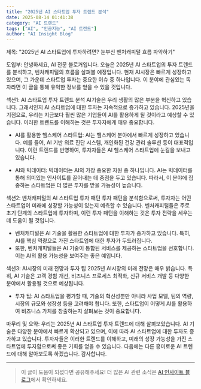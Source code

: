 ```yaml
---
title: "2025년 AI 스타트업 투자 트렌드 분석"
date: 2025-08-14 01:41:38
category: "AI 트렌드"
tags: ["AI", "인공지능", "AI 트렌드"]
author: "AI Insight Blog"
---
```


제목: "2025년 AI 스타트업에 투자하려면? 눈부신 벤처캐피털 흐름 파악하기"

도입부: 
안녕하세요, AI 전문 블로거입니다. 오늘은 2025년 AI 스타트업의 투자 트렌드를 분석하고, 벤처캐피털의 흐름을 살펴볼 예정입니다. 현재 AI시장은 빠르게 성장하고 있으며, 그 가운데 스타트업 투자는 중요한 이슈 중 하나입니다. 이 분야에 관심있는 독자라면 이 글을 통해 유익한 정보를 얻을 수 있을 것입니다. 

섹션1: AI 스타트업 투자 트렌드 분석
AI기술은 우리 생활의 많은 부분을 혁신하고 있습니다. 그래서인지 AI 스타트업에 대한 투자는 지속적으로 증가하고 있습니다. 2025년을 기점으로, 우리는 지금보다 훨씬 많은 기업들이 AI를 활용하게 될 것이라고 예상할 수 있습니다. 이러한 트렌드를 이해하는 것은 투자자에게 매우 중요합니다. 

- AI를 활용한 헬스케어 스타트업: AI는 헬스케어 분야에서 빠르게 성장하고 있습니다. 예를 들어, AI 기반 의료 진단 시스템, 개인화된 건강 관리 솔루션 등이 대표적입니다. 이런 트렌드를 반영하여, 투자자들은 AI 헬스케어 스타트업에 눈길을 보내고 있습니다.

- AI와 빅데이터: 빅데이터는 AI의 가장 중요한 자원 중 하나입니다. AI는 빅데이터를 통해 의미있는 인사이트를 끌어내는 데 중점을 두고 있습니다. 따라서, 이 분야에 집중하는 스타트업은 더 많은 투자를 받을 가능성이 높습니다.

섹션2: 벤처캐피털의 AI 스타트업 투자 패턴
투자 패턴을 분석함으로써, 투자자는 어떤 스타트업이 미래에 성장할 가능성이 있는지 예측할 수 있습니다. 벤처캐피털들은 주로 초기 단계의 스타트업에 투자하며, 이런 투자 패턴을 이해하는 것은 투자 전략을 세우는 데 도움이 될 것입니다.

- 벤처캐피털은 AI 기술을 활용한 스타트업에 대한 투자가 증가하고 있습니다. 특히, AI를 핵심 역량으로 가진 스타트업에 대한 투자가 두드러집니다.
- 또한, 벤처캐피털들은 AI 기술이 통합된 서비스를 제공하는 스타트업을 선호합니다. 이는 AI의 활용 가능성을 보여주는 좋은 예입니다.

섹션3: AI시장의 미래 전망과 투자 팁
2025년 AI시장의 미래 전망은 매우 밝습니다. 특히, AI 기술은 고객 경험 개선, 비즈니스 프로세스 최적화, 신규 서비스 개발 등 다양한 분야에서 활용될 것으로 예상됩니다.

- 투자 팁: AI 스타트업을 평가할 때, 기술의 혁신성뿐만 아니라 사업 모델, 팀의 역량, 시장의 규모와 성장성 등을 고려해야 합니다. 또한, 스타트업이 어떻게 AI를 활용하여 비즈니스 가치를 창출하는지 살펴보는 것이 중요합니다.

마무리 및 요약:
우리는 2025년 AI 스타트업 투자 트렌드에 대해 살펴보았습니다. AI 기술은 다양한 분야에서 빠르게 확산되고 있으며, 이에 따라 AI 스타트업에 대한 투자도 증가하고 있습니다. 투자자들은 이러한 트렌드를 이해하고, 미래의 성장 가능성을 가진 스타트업에 투자함으로써 좋은 기회를 얻을 수 있습니다. 다음에는 다른 흥미로운 AI 트렌드에 대해 알아보도록 하겠습니다. 감사합니다.

---

> 이 글이 도움이 되셨다면 공유해주세요! 
> 더 많은 AI 관련 소식은 [AI 인사이트 블로그](https://tonyhwang1004.github.io/ai-insight-blog)에서 확인하세요.
